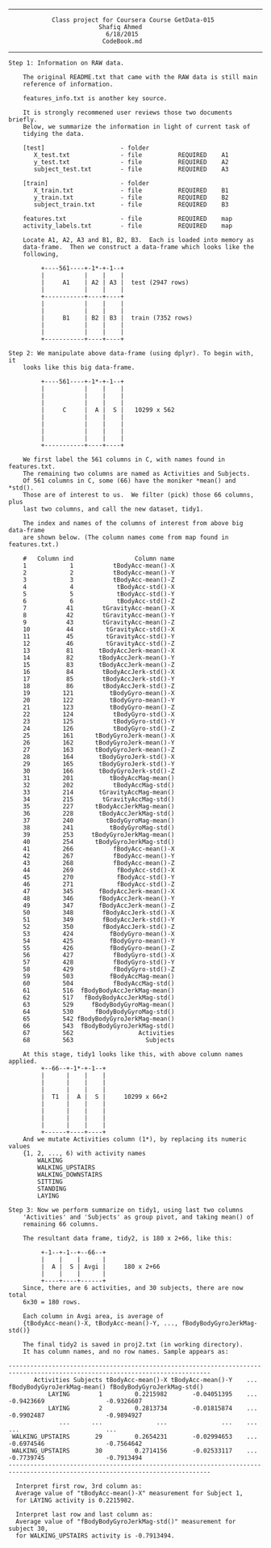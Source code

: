 -------------------------------------------------------------------------------
                Class project for Coursera Course GetData-015
                             Shafiq Ahmed
                               6/18/2015
                              CodeBook.md
-------------------------------------------------------------------------------
    Step 1: Information on RAW data.

        The original README.txt that came with the RAW data is still main 
        reference of information.
        
        features_info.txt is another key source.
        
        It is strongly recommened user reviews those two documents briefly.
        Below, we summarize the information in light of current task of 
        tidying the data.
        
        [test]                     - folder
           X_test.txt              - file          REQUIRED    A1
           y_test.txt              - file          REQUIRED    A2
           subject_test.txt        - file          REQUIRED    A3

        [train]                    - folder
           X_train.txt             - file          REQUIRED    B1
           y_train.txt             - file          REQUIRED    B2
           subject_train.txt       - file          REQUIRED    B3

        features.txt               - file          REQUIRED    map
        activity_labels.txt        - file          REQUIRED    map
        
        Locate A1, A2, A3 and B1, B2, B3.  Each is loaded into memory as 
        data-frame.  Then we construct a data-frame which looks like the 
        following,

             +----561----+-1*-+-1--+
             |           |    |    |
             |     A1    | A2 | A3 |  test (2947 rows)
             |           |    |    |
             +-----------+----+----+
             |           |    |    |
             |           |    |    |
             |     B1    | B2 | B3 |  train (7352 rows)
             |           |    |    |
             |           |    |    |
             +-----------+----+----+
    
    Step 2: We manipulate above data-frame (using dplyr). To begin with, it 
        looks like this big data-frame.

             +----561----+-1*-+-1--+
             |           |    |    |
             |           |    |    | 
             |           |    |    |
             |     C     |  A |  S |   10299 x 562
             |           |    |    |
             |           |    |    |
             |           |    |    |
             |           |    |    |
             +-----------+----+----+
        
        We first label the 561 columns in C, with names found in features.txt.
        The remaining two columns are named as Activities and Subjects.
        Of 561 columns in C, some (66) have the moniker *mean() and *std().
        Those are of interest to us.  We filter (pick) those 66 columns, plus 
        last two columns, and call the new dataset, tidy1.

        The index and names of the columns of interest from above big data-frame 
        are shown below. (The column names come from map found in features.txt.)
        
        #   Column ind                 Column name
        1            1           tBodyAcc-mean()-X
        2            2           tBodyAcc-mean()-Y
        3            3           tBodyAcc-mean()-Z
        4            4            tBodyAcc-std()-X
        5            5            tBodyAcc-std()-Y
        6            6            tBodyAcc-std()-Z
        7           41        tGravityAcc-mean()-X
        8           42        tGravityAcc-mean()-Y
        9           43        tGravityAcc-mean()-Z
        10          44         tGravityAcc-std()-X
        11          45         tGravityAcc-std()-Y
        12          46         tGravityAcc-std()-Z
        13          81       tBodyAccJerk-mean()-X
        14          82       tBodyAccJerk-mean()-Y
        15          83       tBodyAccJerk-mean()-Z
        16          84        tBodyAccJerk-std()-X
        17          85        tBodyAccJerk-std()-Y
        18          86        tBodyAccJerk-std()-Z
        19         121          tBodyGyro-mean()-X
        20         122          tBodyGyro-mean()-Y
        21         123          tBodyGyro-mean()-Z
        22         124           tBodyGyro-std()-X
        23         125           tBodyGyro-std()-Y
        24         126           tBodyGyro-std()-Z
        25         161      tBodyGyroJerk-mean()-X
        26         162      tBodyGyroJerk-mean()-Y
        27         163      tBodyGyroJerk-mean()-Z
        28         164       tBodyGyroJerk-std()-X
        29         165       tBodyGyroJerk-std()-Y
        30         166       tBodyGyroJerk-std()-Z
        31         201          tBodyAccMag-mean()
        32         202           tBodyAccMag-std()
        33         214       tGravityAccMag-mean()
        34         215        tGravityAccMag-std()
        35         227      tBodyAccJerkMag-mean()
        36         228       tBodyAccJerkMag-std()
        37         240         tBodyGyroMag-mean()
        38         241          tBodyGyroMag-std()
        39         253     tBodyGyroJerkMag-mean()
        40         254      tBodyGyroJerkMag-std()
        41         266           fBodyAcc-mean()-X
        42         267           fBodyAcc-mean()-Y
        43         268           fBodyAcc-mean()-Z
        44         269            fBodyAcc-std()-X
        45         270            fBodyAcc-std()-Y
        46         271            fBodyAcc-std()-Z
        47         345       fBodyAccJerk-mean()-X
        48         346       fBodyAccJerk-mean()-Y
        49         347       fBodyAccJerk-mean()-Z
        50         348        fBodyAccJerk-std()-X
        51         349        fBodyAccJerk-std()-Y
        52         350        fBodyAccJerk-std()-Z
        53         424          fBodyGyro-mean()-X
        54         425          fBodyGyro-mean()-Y
        55         426          fBodyGyro-mean()-Z
        56         427           fBodyGyro-std()-X
        57         428           fBodyGyro-std()-Y
        58         429           fBodyGyro-std()-Z
        59         503          fBodyAccMag-mean()
        60         504           fBodyAccMag-std()
        61         516  fBodyBodyAccJerkMag-mean()
        62         517   fBodyBodyAccJerkMag-std()
        63         529     fBodyBodyGyroMag-mean()
        64         530      fBodyBodyGyroMag-std()
        65         542 fBodyBodyGyroJerkMag-mean()
        66         543  fBodyBodyGyroJerkMag-std()
        67         562                  Activities
        68         563                    Subjects
        
        At this stage, tidy1 looks like this, with above column names applied.
             +--66--+-1*-+-1--+
             |      |    |    |
             |      |    |    | 
             |      |    |    |
             |  T1  |  A |  S |     10299 x 66+2
             |      |    |    |
             |      |    |    |
             |      |    |    |
             |      |    |    |
             +------+----+----+        
        And we mutate Activities column (1*), by replacing its numeric values 
        {1, 2, ..., 6) with activity names 
            WALKING
            WALKING_UPSTAIRS
            WALKING_DOWNSTAIRS
            SITTING
            STANDING
            LAYING
        
    Step 3: Now we perform summarize on tidy1, using last two columns 
        'Activities' and 'Subjects' as group pivot, and taking mean() of 
        remaining 66 columns.
        
        The resultant data frame, tidy2, is 180 x 2+66, like this:
        
             +-1--+-1--+--66--+
             |    |    |      |
             |  A |  S | Avgi |     180 x 2+66
             |    |    |      |
             +----+----+------+           
        Since, there are 6 activities, and 30 subjects, there are now total
        6x30 = 180 rows.
        
        Each column in Avgi area, is average of 
        {tBodyAcc-mean()-X, tBodyAcc-mean()-Y, ..., fBodyBodyGyroJerkMag-std()}
        
        The final tidy2 is saved in proj2.txt (in working directory).
        It has column names, and no row names. Sample appears as:
 
    ------------------------------------------------------------------------------------------------------------------------------
           Activities Subjects tBodyAcc-mean()-X tBodyAcc-mean()-Y    ...   fBodyBodyGyroJerkMag-mean() fBodyBodyGyroJerkMag-std()
               LAYING        1         0.2215982       -0.04051395    ...                    -0.9423669                 -0.9326607
               LAYING        2         0.2813734       -0.01815874    ...                    -0.9902487                 -0.9894927
                  ...      ...               ...               ...    ...                           ...                        ...
     WALKING_UPSTAIRS       29         0.2654231       -0.02994653    ...                    -0.6974546                 -0.7564642
     WALKING_UPSTAIRS       30         0.2714156       -0.02533117    ...                    -0.7739745                 -0.7913494
    ------------------------------------------------------------------------------------------------------------------------------
 
      Interpret first row, 3rd column as:
      Average value of "tBodyAcc-mean()-X" measurement for Subject 1, 
      for LAYING activity is 0.2215982.
      
      Interpret last row and last column as:
      Average value of "fBodyBodyGyroJerkMag-std()" measurement for subject 30, 
      for WALKING_UPSTAIRS activity is -0.7913494.
